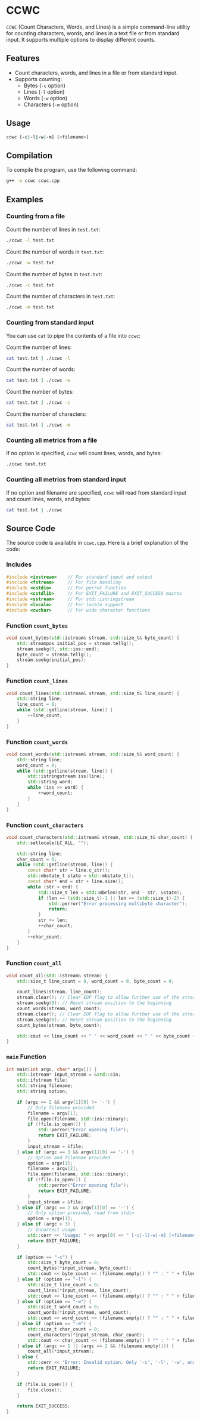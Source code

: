 # CCWC

`CCWC` (Count Characters, Words, and Lines) is a simple command-line utility for counting characters, words, and lines in a text file or from standard input. It supports multiple options to display different counts.

## Features

- Count characters, words, and lines in a file or from standard input.
- Supports counting:
  - Bytes (`-c` option)
  - Lines (`-l` option)
  - Words (`-w` option)
  - Characters (`-m` option)

## Usage

```sh
ccwc [-c|-l|-w|-m] [<filename>]
```

## Compilation

To compile the program, use the following command:

```sh
g++ -o ccwc ccwc.cpp
```

## Examples

### Counting from a file

Count the number of lines in `test.txt`:

```sh
./ccwc -l test.txt
```

Count the number of words in `test.txt`:

```sh
./ccwc -w test.txt
```

Count the number of bytes in `test.txt`:

```sh
./ccwc -c test.txt
```

Count the number of characters in `test.txt`:

```sh
./ccwc -m test.txt
```

### Counting from standard input

You can use `cat` to pipe the contents of a file into `ccwc`:

Count the number of lines:

```sh
cat test.txt | ./ccwc -l
```

Count the number of words:

```sh
cat test.txt | ./ccwc -w
```

Count the number of bytes:

```sh
cat test.txt | ./ccwc -c
```

Count the number of characters:

```sh
cat test.txt | ./ccwc -m
```

### Counting all metrics from a file

If no option is specified, `ccwc` will count lines, words, and bytes:

```sh
./ccwc test.txt
```

### Counting all metrics from standard input

If no option and filename are specified, `ccwc` will read from standard input and count lines, words, and bytes:

```sh
cat test.txt | ./ccwc
```

## Source Code

The source code is available in `ccwc.cpp`. Here is a brief explanation of the code:

### Includes

```cpp
#include <iostream>    // For standard input and output
#include <fstream>     // For file handling
#include <cstdio>      // For perror function
#include <cstdlib>     // For EXIT_FAILURE and EXIT_SUCCESS macros
#include <sstream>     // For std::istringstream
#include <locale>      // For locale support
#include <cwchar>      // For wide character functions
```

### Function `count_bytes`

```cpp
void count_bytes(std::istream& stream, std::size_t& byte_count) {
    std::streampos initial_pos = stream.tellg();
    stream.seekg(0, std::ios::end);
    byte_count = stream.tellg();
    stream.seekg(initial_pos);
}
```

### Function `count_lines`

```cpp
void count_lines(std::istream& stream, std::size_t& line_count) {
    std::string line;
    line_count = 0;
    while (std::getline(stream, line)) {
        ++line_count;
    }
}
```

### Function `count_words`

```cpp
void count_words(std::istream& stream, std::size_t& word_count) {
    std::string line;
    word_count = 0;
    while (std::getline(stream, line)) {
        std::istringstream iss(line);
        std::string word;
        while (iss >> word) {
            ++word_count;
        }
    }
}
```

### Function `count_characters`

```cpp
void count_characters(std::istream& stream, std::size_t& char_count) {
    std::setlocale(LC_ALL, "");

    std::string line;
    char_count = 0;
    while (std::getline(stream, line)) {
        const char* str = line.c_str();
        std::mbstate_t state = std::mbstate_t();
        const char* end = str + line.size();
        while (str < end) {
            std::size_t len = std::mbrlen(str, end - str, &state);
            if (len == (std::size_t)-1 || len == (std::size_t)-2) {
                std::perror("Error processing multibyte character");
                return;
            }
            str += len;
            ++char_count;
        }
        ++char_count;
    }
}
```

### Function `count_all`

```cpp
void count_all(std::istream& stream) {
    std::size_t line_count = 0, word_count = 0, byte_count = 0;

    count_lines(stream, line_count);
    stream.clear(); // Clear EOF flag to allow further use of the stream
    stream.seekg(0); // Reset stream position to the beginning
    count_words(stream, word_count);
    stream.clear(); // Clear EOF flag to allow further use of the stream
    stream.seekg(0); // Reset stream position to the beginning
    count_bytes(stream, byte_count);

    std::cout << line_count << " " << word_count << " " << byte_count << std::endl;
}
```

### `main` Function

```cpp
int main(int argc, char* argv[]) {
    std::istream* input_stream = &std::cin;
    std::ifstream file;
    std::string filename;
    std::string option;

    if (argc == 2 && argv[1][0] != '-') {
        // Only filename provided
        filename = argv[1];
        file.open(filename, std::ios::binary);
        if (!file.is_open()) {
            std::perror("Error opening file");
            return EXIT_FAILURE;
        }
        input_stream = &file;
    } else if (argc == 3 && argv[1][0] == '-') {
        // Option and filename provided
        option = argv[1];
        filename = argv[2];
        file.open(filename, std::ios::binary);
        if (!file.is_open()) {
            std::perror("Error opening file");
            return EXIT_FAILURE;
        }
        input_stream = &file;
    } else if (argc == 2 && argv[1][0] == '-') {
        // Only option provided, read from stdin
        option = argv[1];
    } else if (argc > 3) {
        // Incorrect usage
        std::cerr << "Usage: " << argv[0] << " [-c|-l|-w|-m] [<filename>]" << std::endl;
        return EXIT_FAILURE;
    }

    if (option == "-c") {
        std::size_t byte_count = 0;
        count_bytes(*input_stream, byte_count);
        std::cout << byte_count << (filename.empty() ? "" : " " + filename) << std::endl;
    } else if (option == "-l") {
        std::size_t line_count = 0;
        count_lines(*input_stream, line_count);
        std::cout << line_count << (filename.empty() ? "" : " " + filename) << std::endl;
    } else if (option == "-w") {
        std::size_t word_count = 0;
        count_words(*input_stream, word_count);
        std::cout << word_count << (filename.empty() ? "" : " " + filename) << std::endl;
    } else if (option == "-m") {
        std::size_t char_count = 0;
        count_characters(*input_stream, char_count);
        std::cout << char_count << (filename.empty() ? "" : " " + filename) << std::endl;
    } else if (argc == 1 || (argc == 2 && !filename.empty())) {
        count_all(*input_stream);
    } else {
        std::cerr << "Error: Invalid option. Only '-c', '-l', '-w', and '-m' are supported." << std::endl;
        return EXIT_FAILURE;
    }

    if (file.is_open()) {
        file.close();
    }

    return EXIT_SUCCESS;
}
```